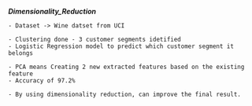 ***Dimensionality_Reduction***

    - Dataset -> Wine datset from UCI

    - Clustering done - 3 customer segments idetified
    - Logistic Regression model to predict which customer segment it belongs
    
    - PCA means Creating 2 new extracted features based on the existing feature
    - Accuracy of 97.2%
    
    - By using dimensionality reduction, can improve the final result.